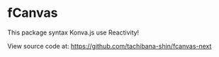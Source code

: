 # fCanvas

This package syntax Konva.js use Reactivity!

View source code at: https://github.com/tachibana-shin/fcanvas-next